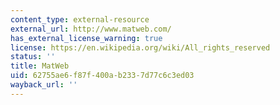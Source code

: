 ```yaml
---
content_type: external-resource
external_url: http://www.matweb.com/
has_external_license_warning: true
license: https://en.wikipedia.org/wiki/All_rights_reserved
status: ''
title: MatWeb
uid: 62755ae6-f87f-400a-b233-7d77c6c3ed03
wayback_url: ''
---
```

